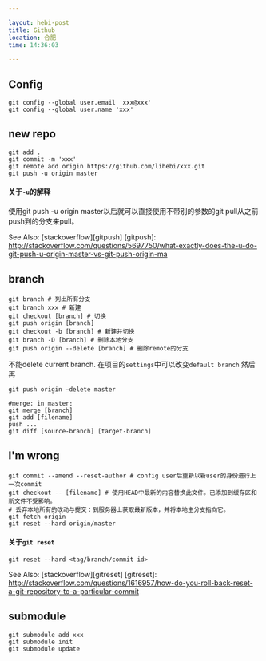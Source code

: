```yaml
---

layout: hebi-post
title: Github
location: 合肥
time: 14:36:03

---
```


## Config

```
git config --global user.email 'xxx@xxx'
git config --global user.name 'xxx'
```

## new repo

```
git add .
git commit -m 'xxx'
git remote add origin https://github.com/lihebi/xxx.git
git push -u origin master
```

#### 关于`-u`的解释
使用git push -u origin master以后就可以直接使用不带别的参数的git pull从之前push到的分支来pull。

See Also: [stackoverflow][gitpush]
[gitpush]: http://stackoverflow.com/questions/5697750/what-exactly-does-the-u-do-git-push-u-origin-master-vs-git-push-origin-ma
## branch

```
git branch # 列出所有分支
git branch xxx # 新建
git checkout [branch] # 切换
git push origin [branch]
git checkout -b [branch] # 新建并切换
git branch -D [branch] # 删除本地分支
git push origin --delete [branch] # 删除remote的分支
```

不能delete current branch.
在项目的`settings`中可以改变`default branch`
然后再
```
git push origin —delete master
```

```
#merge: in master;
git merge [branch]
git add [filename]
push ...
git diff [source-branch] [target-branch]
```

## I'm wrong

```
git commit --amend --reset-author # config user后重新以新user的身份进行上一次commit
git checkout -- [filename] # 使用HEAD中最新的内容替换此文件。已添加到缓存区和新文件不受影响。
# 丢弃本地所有的改动与提交：到服务器上获取最新版本，并将本地主分支指向它。
git fetch origin
git reset --hard origin/master
```

#### 关于`git reset`

```
git reset --hard <tag/branch/commit id>
```
See Also: [stackoverflow][gitreset]
[gitreset]: http://stackoverflow.com/questions/1616957/how-do-you-roll-back-reset-a-git-repository-to-a-particular-commit

## submodule

```
git submodule add xxx
git submodule init
git submodule update
```
